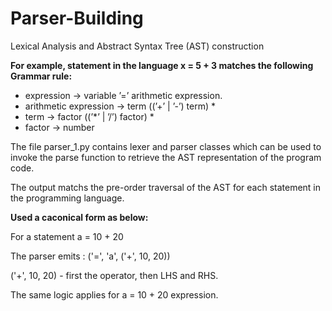 # Parser-Building
 Lexical Analysis and Abstract Syntax Tree (AST) construction

**For example, statement in the language x = 5 + 3 matches the following Grammar rule:**
* expression -> variable ’=’ arithmetic expression.
* arithmetic expression -> term ((’+’ | ’-’) term) *
* term -> factor ((’*’ | ’/’) factor) *
* factor -> number

The file parser_1.py contains lexer and parser classes which can be used to invoke the parse function to retrieve the AST representation of the program code.

The output matchs the pre-order traversal of the AST for each statement in the programming
language. 

**Used a caconical form as below:**

  For a statement a = 10 + 20

  The parser emits : ('=', 'a', ('+', 10, 20))

  ('+', 10, 20) - first the operator, then LHS and RHS.

  The same logic applies for a = 10 + 20 expression.